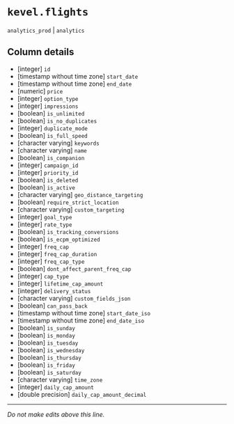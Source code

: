 # `kevel.flights`
`analytics_prod` | `analytics`

## Column details
* [integer]   `id`
* [timestamp without time zone] `start_date`
* [timestamp without time zone] `end_date`
* [numeric]   `price`
* [integer]   `option_type`
* [integer]   `impressions`
* [boolean]   `is_unlimited`
* [boolean]   `is_no_duplicates`
* [integer]   `duplicate_mode`
* [boolean]   `is_full_speed`
* [character varying] `keywords`
* [character varying] `name`
* [boolean]   `is_companion`
* [integer]   `campaign_id`
* [integer]   `priority_id`
* [boolean]   `is_deleted`
* [boolean]   `is_active`
* [character varying] `geo_distance_targeting`
* [boolean]   `require_strict_location`
* [character varying] `custom_targeting`
* [integer]   `goal_type`
* [integer]   `rate_type`
* [boolean]   `is_tracking_conversions`
* [boolean]   `is_ecpm_optimized`
* [integer]   `freq_cap`
* [integer]   `freq_cap_duration`
* [integer]   `freq_cap_type`
* [boolean]   `dont_affect_parent_freq_cap`
* [integer]   `cap_type`
* [integer]   `lifetime_cap_amount`
* [integer]   `delivery_status`
* [character varying] `custom_fields_json`
* [boolean]   `can_pass_back`
* [timestamp without time zone] `start_date_iso`
* [timestamp without time zone] `end_date_iso`
* [boolean]   `is_sunday`
* [boolean]   `is_monday`
* [boolean]   `is_tuesday`
* [boolean]   `is_wednesday`
* [boolean]   `is_thursday`
* [boolean]   `is_friday`
* [boolean]   `is_saturday`
* [character varying] `time_zone`
* [integer]   `daily_cap_amount`
* [double precision] `daily_cap_amount_decimal`

-------------------------------------------------------------------------------
*Do not make edits above this line.*
